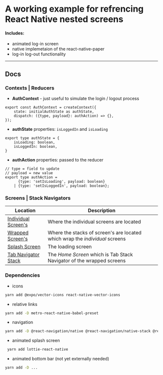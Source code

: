 # A working example for refrencing React Native nested screens


#### Includes:
* animated log-in screen 
* native implemetaion of the react-native-paper
* log-in log-out functionality

---
## Docs


### Contexts | Reducers
* __AuthContext__ - just useful to simulate the login / logout process
```typescriptreact
export const AuthContext = createContext({
    state: initialAuthState as authState,
    dispatch: ({type, payload}: authAction) => {},
});
```
* __authState__ properties: `isLoggedIn` and `isLoading`
```typescriptreact
export type authState = {
    isLoading: boolean,
    isLoggedIn: boolean,
}
```
* __authAction__ properties: passed to the reducer
```typescriptreact
// type = field to update
// payload = new value
export type authAction = 
      {type: 'setIsLoading', payload: boolean}
    | {type: 'setIsLoggedIn', payload: boolean};
```


### Screens | Stack Navigators
| Location | Description |
|----------|-------------|
| [Individual Screen's](./navigation/screens) | Where the individual screens are located |
| [Wrapped Screen's](./navigation/stacks) | Where the stacks of screen's are located which wrap the _individual_ screens |
| [Splash Screen](./navigation/screens/Splash.tsx) | The loading screen |
| [Tab Navigator Stack](./navigation/screens/HomeScreen.tsx) | The _Home Screen_ which is Tab Stack Navigator of the wrapped screens |   |

### Dependencies
* icons
```bash
yarn add @expo/vector-icons react-native-vector-icons
``` 
* relative links 
```bash
yarn add -D metro-react-native-babel-preset
```
* navigation
```bash
yarn add -D @react-navigation/native @react-navigation/native-stack @react-navigation/bottom-tabs  @react-navigation/material-bottom-tabs  @react-navigation/bottom-tabs @react-native-community/masked-view react-native-screens react-native-gesture-handler
```
* animated splash screen
```bash
 yarn add lottie-react-native
```
* animated bottom bar (not yet externally needed)
```bash 
yarn add -D ...
```




